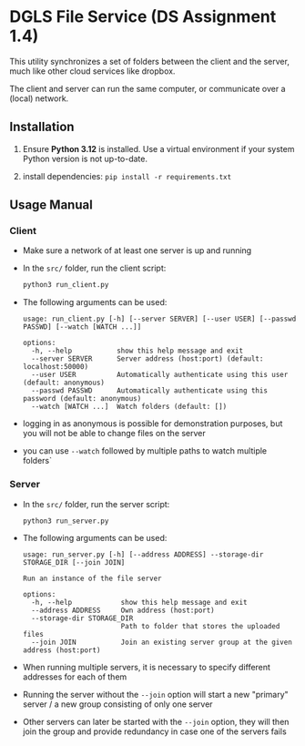 # DGLS File Service (DS Assignment 1.4)

This utility synchronizes a set of folders between the client and the server, much like other cloud services like
dropbox.

The client and server can run the same computer, or communicate over a (local) network.


## Installation

1. Ensure **Python 3.12** is installed. Use a virtual environment if your system Python version is not up-to-date.

2. install dependencies: ``pip install -r requirements.txt``


## Usage Manual

### Client

- Make sure a network of at least one server is up and running
- In the `src/` folder, run the client script:

   ```bash
   python3 run_client.py
   ```
  
- The following arguments can be used:

  ```
  usage: run_client.py [-h] [--server SERVER] [--user USER] [--passwd PASSWD] [--watch [WATCH ...]]

  options:
    -h, --help           show this help message and exit
    --server SERVER      Server address (host:port) (default: localhost:50000)
    --user USER          Automatically authenticate using this user (default: anonymous)
    --passwd PASSWD      Automatically authenticate using this password (default: anonymous)
    --watch [WATCH ...]  Watch folders (default: [])
  ```
- logging in as anonymous is possible for demonstration purposes, but you will not be able to change files on the server
- you can use `--watch` followed by multiple paths to watch multiple folders`


### Server

- In the `src/` folder, run the server script:

    ```bash
    python3 run_server.py
    ```
    
- The following arguments can be used:

  ```
  usage: run_server.py [-h] [--address ADDRESS] --storage-dir STORAGE_DIR [--join JOIN]
  
  Run an instance of the file server
  
  options:
    -h, --help            show this help message and exit
    --address ADDRESS     Own address (host:port)
    --storage-dir STORAGE_DIR
                          Path to folder that stores the uploaded files
    --join JOIN           Join an existing server group at the given address (host:port)
  ```

- When running multiple servers, it is necessary to specify different addresses for each of them
- Running the server without the `--join` option will start a new "primary" server
  / a new group consisting of only one server
- Other servers can later be started with the `--join` option, they will then join the group and provide redundancy in
  case one of the servers fails

